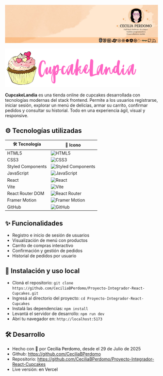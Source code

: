 <p align="center"><a href="https://www.linkedin.com/in/cecilia-perdomo/" style="text-decoration: none; color: black">

![CeciliaPerdomo](image.png)

</a></p>

<p align="start">
    <img src="./src/assets/LogoCupcakeLandia.png">
</p>

**CupcakeLandia** es una tienda online de cupcakes desarrollada con tecnologías modernas del stack frontend. Permite a los usuarios registrarse, iniciar sesión, explorar un menú de delicias, armar su carrito, confirmar pedidos y consultar su historial. Todo en una experiencia ágil, visual y responsive.

## ⚙️ Tecnologías utilizadas
| 🛠️ Tecnología          | 🚀 Icono                                                                                           |
|---------------------|------------------------------------------------------------------------------------------------|
| HTML5               | ![HTML5](https://img.shields.io/badge/HTML5-E34F26?style=flat&logo=html5&logoColor=white)       |
| CSS3                | ![CSS3](https://img.shields.io/badge/CSS3-1572B6?style=flat&logo=css3&logoColor=white)          |
| Styled Components   | ![Styled Components](https://img.shields.io/badge/Styled--Components-DB7093?style=flat&logo=styled-components&logoColor=white) |
| JavaScript          | ![JavaScript](https://img.shields.io/badge/JavaScript-F7DF1E?style=flat&logo=javascript&logoColor=black) |
| React               | ![React](https://img.shields.io/badge/React-20232A?style=flat&logo=react&logoColor=61DAFB)      |
| Vite                | ![Vite](https://img.shields.io/badge/Vite-646CFF?style=flat&logo=vite&logoColor=white)           |
| React Router DOM    | ![React Router](https://img.shields.io/badge/React_Router-CA4245?style=flat&logo=react-router&logoColor=white) |
| Framer Motion | ![Framer Motion](https://img.shields.io/badge/Framer_Motion-0055FF?style=flat&logo=framer&logoColor=white) |
| GitHub | ![GitHub](https://img.shields.io/badge/GitHub-181717?style=flat&logo=github&logoColor=white) |

## ✨ Funcionalidades
- Registro e inicio de sesión de usuarios
- Visualización de menú con productos
- Carrito de compras interactivo
- Confirmación y gestión de pedidos
- Historial de pedidos por usuario

## 🚀 Instalación y uso local
- Cloná el repositorio: `git clone https://github.com/CeciliaBPerdomo/Proyecto-Integrador-React-Cupcakes.git` 
- Ingresá al directorio del proyecto: `cd Proyecto-Integrador-React-Cupcakes`
- Instalá las dependencias: `npm install`
- Levantá el servidor de desarrollo: `npm run dev`
- Abrí tu navegador en: `http://localhost:5173`


## 🛠️ Desarrollo
- Hecho con 💙​ por <a href="https://www.linkedin.com/in/cecilia-perdomo/" style="text-decoration: none; color: black">Cecilia Perdomo</a>, desde el 29 de Julio de 2025
- Github: <a href="https://github.com/CeciliaBPerdomo" style="text-decoration: none; color: black">https://github.com/CeciliaBPerdomo</a>
- Repositorio: <a href="https://github.com/CeciliaBPerdomo/Proyecto-Integrador-React-Cupcakes" style="text-decoration: none; color: black">https://github.com/CeciliaBPerdomo/Proyecto-Integrador-React-Cupcakes</a>
- Live versión: <a href="https://proyecto-integrador-react-cupcakes.vercel.app/" style="text-decoration: none; color: black">en Vercel</a>